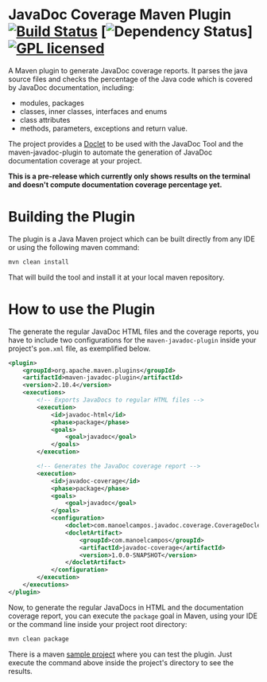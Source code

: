 # JavaDoc Coverage Maven Plugin [![Build Status](https://img.shields.io/travis/manoelcampos/javadoc-coverage/master.svg)](https://travis-ci.org/manoelcampos/javadoc-coverage) [![Dependency Status](https://www.versioneye.com/user/projects/5968248d368b08001a803892/badge.svg?style=rounded-square)] [![GPL licensed](https://img.shields.io/badge/license-GPL-blue.svg)](http://www.gnu.org/licenses/gpl-3.0)

A Maven plugin to generate JavaDoc coverage reports. It parses the java source files and checks the percentage of the Java code which is covered by JavaDoc documentation, including:
- modules, packages
- classes, inner classes, interfaces and enums
- class attributes
- methods, parameters, exceptions and return value.

The project provides a [Doclet](http://docs.oracle.com/javase/7/docs/technotes/guides/javadoc/doclet/overview.html) to be used with the JavaDoc Tool
and the maven-javadoc-plugin to automate the generation of JavaDoc documentation coverage at your project.

**This is a pre-release which currently only shows results on the terminal and doesn't compute documentation coverage percentage yet.**

# Building the Plugin

The plugin is a Java Maven project which can be built directly from any IDE or using the following maven command:

```bash
mvn clean install
```

That will build the tool and install it at your local maven repository.

# How to use the Plugin

The generate the regular JavaDoc HTML files and the coverage reports, you have to include two configurations for the `maven-javadoc-plugin` inside your project's `pom.xml` file, as exemplified below. 

```xml
<plugin>
    <groupId>org.apache.maven.plugins</groupId>
    <artifactId>maven-javadoc-plugin</artifactId>
    <version>2.10.4</version>
    <executions>
        <!-- Exports JavaDocs to regular HTML files -->
        <execution>
            <id>javadoc-html</id>
            <phase>package</phase>
            <goals>
                <goal>javadoc</goal>
            </goals>
        </execution>

        <!-- Generates the JavaDoc coverage report -->
        <execution>
            <id>javadoc-coverage</id>
            <phase>package</phase>
            <goals>
                <goal>javadoc</goal>
            </goals>
            <configuration>
                <doclet>com.manoelcampos.javadoc.coverage.CoverageDoclet</doclet>
                <docletArtifact>
                    <groupId>com.manoelcampos</groupId>
                    <artifactId>javadoc-coverage</artifactId>
                    <version>1.0.0-SNAPSHOT</version>
                </docletArtifact>
            </configuration>
        </execution>
    </executions>
</plugin>
```

Now, to generate the regular JavaDocs in HTML and the documentation coverage report, you can execute the `package` goal in Maven, using your IDE or the command line inside your project root directory:

```bash
mvn clean package
```

There is a maven [sample project](sample-project) where you can test the plugin. Just execute the command above inside the project's directory to see the results.